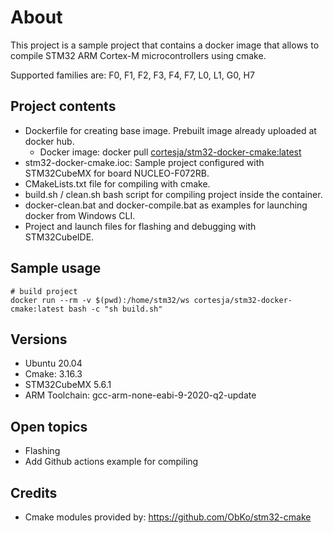 # About

This project is a sample project that contains a docker image that allows to compile STM32 ARM Cortex-M microcontrollers using cmake.

Supported families are: F0, F1, F2, F3, F4, F7, L0, L1, G0, H7

## Project contents

* Dockerfile for creating base image. Prebuilt image already uploaded at docker hub.
  * Docker image: docker pull [cortesja/stm32-docker-cmake:latest](https://hub.docker.com/repository/docker/cortesja/stm32-docker-cmake)
* stm32-docker-cmake.ioc: Sample project configured with STM32CubeMX for board NUCLEO-F072RB.
* CMakeLists.txt file for compiling with cmake.
* build.sh / clean.sh bash script for compiling project inside the container.
* docker-clean.bat and docker-compile.bat as examples for launching docker from Windows CLI.
* Project and launch files for flashing and debugging with STM32CubeIDE.

## Sample usage

```
# build project
docker run --rm -v $(pwd):/home/stm32/ws cortesja/stm32-docker-cmake:latest bash -c "sh build.sh"
```

## Versions

* Ubuntu 20.04
* Cmake: 3.16.3
* STM32CubeMX 5.6.1
* ARM Toolchain: gcc-arm-none-eabi-9-2020-q2-update

## Open topics

* Flashing
* Add Github actions example for compiling

## Credits

* Cmake modules provided by: https://github.com/ObKo/stm32-cmake
